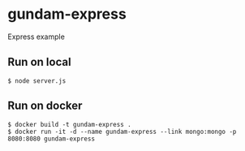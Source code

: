 # gundam-express

Express example

## Run on local

```
$ node server.js
```

## Run on docker

```
$ docker build -t gundam-express .
$ docker run -it -d --name gundam-express --link mongo:mongo -p 8080:8080 gundam-express
```
